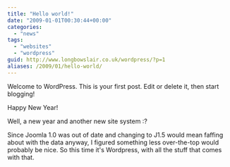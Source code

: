 ```yaml
---
title: "Hello world!"
date: "2009-01-01T00:30:44+00:00"
categories: 
  - "news"
tags: 
  - "websites"
  - "wordpress"
guid: http://www.longbowslair.co.uk/wordpress/?p=1
aliases: /2009/01/hello-world/
---
```


Welcome to WordPress. This is your first post. Edit or delete it, then start blogging!

Happy New Year!

Well, a new year and another new site system :?

Since Joomla 1.0 was out of date and changing to J1.5 would mean faffing about with the data anyway, I figured something less over-the-top would probably be nice. So this time it's Wordpress, with all the stuff that comes with that.
